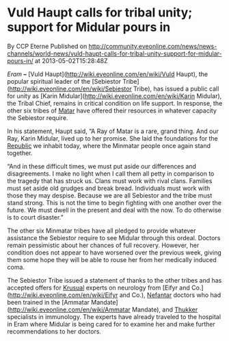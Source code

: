 # Vuld Haupt calls for tribal unity; support for Midular pours in
By CCP Eterne
Published on http://community.eveonline.com/news/news-channels/world-news/vuld-haupt-calls-for-tribal-unity-support-for-midular-pours-in/ at 2013-05-02T15:28:48Z

_Eram_ **–** [Vuld Haupt](http://wiki.eveonline.com/en/wiki/Vuld Haupt), the popular spiritual leader of the [Sebiestor Tribe](http://wiki.eveonline.com/en/wiki/Sebiestor Tribe), has issued a public call for unity as [Karin Midular](http://wiki.eveonline.com/en/wiki/Karin Midular), the Tribal Chief, remains in critical condition on life support. In response, the other six tribes of [Matar](http://wiki.eveonline.com/en/wiki/Matar) have offered their resources in whatever capacity the Sebiestor require.

In his statement, Haupt said, “A Ray of Matar is a rare, grand thing. And our Ray, Karin Midular, lived up to her promise. She laid the foundations for the [Republic](http://wiki.eveonline.com/en/wiki/Minmatar) we inhabit today, where the Minmatar people once again stand together.

“And in these difficult times, we must put aside our differences and disagreements. I make no light when I call them all petty in comparison to the tragedy that has struck us. Clans must work with rival clans. Families must set aside old grudges and break bread. Individuals must work with those they may despise. Because we are all Sebiestor and the tribe must stand strong. This is not the time to begin fighting with one another over the future. We must dwell in the present and deal with the now. To do otherwise is to court disaster.”

The other six Minmatar tribes have all pledged to provide whatever assistance the Sebiestor require to see Midular through this ordeal. Doctors remain pessimistic about her chances of full recovery. However, her condition does not appear to have worsened over the previous week, giving them some hope they will be able to rouse her from her medically induced coma.

The Sebiestor Tribe issued a statement of thanks to the other tribes and has accepted offers for [Krusual](http://wiki.eveonline.com/en/wiki/Krusual) experts on neurology from [Eifyr and Co.](http://wiki.eveonline.com/en/wiki/Eifyr and Co.), [Nefantar](http://wiki.eveonline.com/en/wiki/Nefantar) doctors who had been trained in the [Ammatar Mandate](http://wiki.eveonline.com/en/wiki/Ammatar Mandate), and [Thukker](http://wiki.eveonline.com/en/wiki/Thukker) specialists in immunology. The experts have already traveled to the hospital in Eram where Midular is being cared for to examine her and make further recommendations to her doctors.

